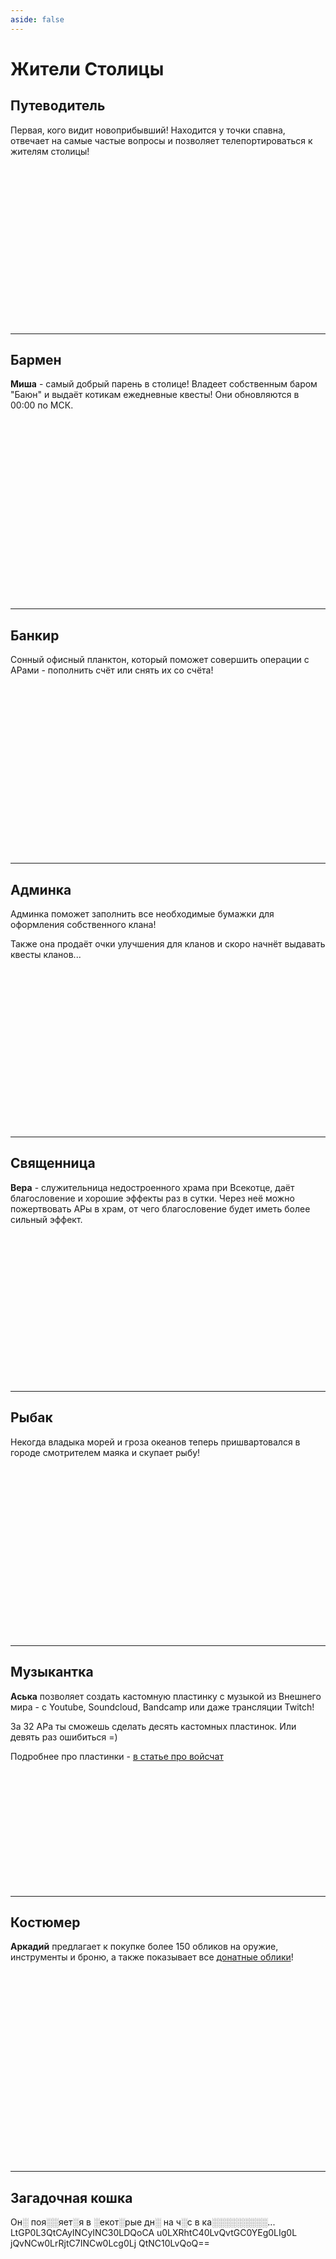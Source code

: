 ```yaml
---
aside: false
---
```


# Жители Столицы

## Путеводитель

<ItemCard>
<Card style="overflow: hidden;" class="m-0">
    <template #header>
        <Image alt="user header" src="/assets/bestiary/mobs/npc/guide.png" width="40%"/>
    </template>
    <template #title>Путеводитель</template>
    <template #content>
      <Divider />
      <h3>Механики:</h3>
      <ul>
      <li>Помощь новичкам</li>
      <li>Телепортация к жителям столицы</li>
      </ul>
      <p>Моделька: bykkake747</p>
    </template>
</Card>
</ItemCard>

Первая, кого видит новоприбывший! Находится у точки спавна, отвечает на самые частые вопросы и позволяет телепортироваться к жителям столицы!

<br><br><br><br><br><br><br><br><br><br><br><br><br><br><br>

***

## Бармен

<ItemCard>
<Card style="overflow: hidden;" class="m-0">
    <template #header>
        <Image alt="user header" src="/assets/bestiary/mobs/npc/bartender.png" width="40%"/>
    </template>
    <template #title>Бармен</template>
    <template #content>
      <Divider />
      <h3>Механики:</h3>
      <ul>
      <li>Квесты</li>
      <li>Бартер</li>
      </ul>
      <p>Моделька: bykkake747</p>
    </template>
</Card>
</ItemCard>

**Миша** - самый добрый парень в столице! Владеет собственным баром "Баюн" и выдаёт котикам ежедневные квесты! Они обновляются в 00:00 по МСК.

<br><br><br><br><br><br><br><br><br><br><br><br><br><br><br><br><br>

***

## Банкир

<ItemCard>
<Card style="overflow: hidden;" class="m-0">
    <template #header>
        <Image alt="user header" src="/assets/bestiary/mobs/npc/bankir.png" width="40%"/>
    </template>
    <template #title>Банкир</template>
    <template #content>
      <Divider />
      <h3>Механики:</h3>
      <ul>
      <li>Операции с АРами</li>
      </ul>
      <p>Моделька: bykkake747</p>
    </template>
</Card>
</ItemCard>

Сонный офисный планктон, который поможет совершить операции с АРами - пополнить счёт или снять их со счёта!

<br><br><br><br><br><br><br><br><br><br><br><br><br><br><br><br>

***

## Админка

<ItemCard>
<Card style="overflow: hidden;" class="m-0">
    <template #header>
        <Image alt="user header" src="/assets/bestiary/mobs/npc/admin.png" width="40%"/>
    </template>
    <template #title>Админка</template>
    <template #content>
      <Divider />
      <h3>Механики:</h3>
      <ul>
      <li>Создание клана</li>
      <li>Покупка улучшения клана</li>
      <li><span class="gray">Квесты (WIP)</span></li>
      </ul>
      <p>Моделька: bykkake747</p>
    </template>
</Card>
</ItemCard>

Админка поможет заполнить все необходимые бумажки для оформления собственного клана!

Также она продаёт очки улучшения для кланов <span class="gray">и скоро начнёт выдавать квесты кланов...</span>

<br><br><br><br><br><br><br><br><br><br><br><br><br><br><br>

***

## Священница

<ItemCard>
<Card style="overflow: hidden;" class="m-0">
    <template #header>
        <Image alt="user header" src="/assets/bestiary/mobs/npc/monk.png" width="40%"/>
    </template>
    <template #title>Священница</template>
    <template #content>
      <Divider />
      <h3>Механики:</h3>
      <ul>
      <li>Благословение</li>
      </ul>
      <p>Моделька: bykkake747</p>
    </template>
</Card>
</ItemCard>

**Вера** - служительница недостроенного храма при Всекотце, даёт благословение и хорошие эффекты раз в сутки. Через неё можно пожертвовать АРы в храм, от чего благословение будет иметь более сильный эффект.

<br><br><br><br><br><br><br><br><br><br><br><br><br><br>

***

## Рыбак

<ItemCard>
<Card style="overflow: hidden;" class="m-0">
    <template #header>
        <Image alt="user header" src="/assets/bestiary/mobs/npc/fishman.png" width="40%"/>
    </template>
    <template #title>Рыбак</template>
    <template #content>
      <Divider />
      <h3>Механики:</h3>
      <ul>
      <li>Бартер</li>
      <li><span class="gray">Квесты (WIP)</span></li>
      </ul>
      <p>Моделька: bykkake747</p>
    </template>
</Card>
</ItemCard>

Некогда владыка морей и гроза океанов теперь пришвартовался в городе смотрителем маяка и скупает рыбу!

<br><br><br><br><br><br><br><br><br><br><br><br><br><br><br><br>

***

## Музыкантка

<ItemCard>
<Card style="overflow: hidden;" class="m-0">
    <template #header>
        <Image alt="user header" src="/assets/bestiary/mobs/npc/music.png" width="40%"/>
    </template>
    <template #title>Музыкантка</template>
    <template #content>
      <Divider />
      <h3>Механики:</h3>
      <ul>
      <li>Кастомные пластинки</li>
      </ul>
      <p>Моделька: sm1lly</p>
    </template>
</Card>
</ItemCard>

**Аська** позволяет создать кастомную пластинку с музыкой из Внешнего мира - с Youtube, Soundcloud, Bandcamp или даже трансляции Twitch!

За 32 АРа ты сможешь сделать десять кастомных пластинок. Или девять раз ошибиться =)

Подробнее про пластинки - [в статье про войсчат](/gameplay/unique/mods/voicechat.md)

<br><br><br><br><br><br><br><br><br><br><br>

***

## Костюмер

<ItemCard>
<Card style="overflow: hidden;" class="m-0">
    <template #header>
        <Image alt="user header" src="/assets/bestiary/mobs/npc/valera.png" width="40%"/>
    </template>
    <template #title>Аркадий Гусев</template>
    <template #content>
      <Divider />
      <h3>Механики:</h3>
      <ul>
      <li>Продажа обликов</li>
      <li>Показ наборов обликов</li>
      </ul>
      <p>Скин: sm1lly</p>
    </template>
</Card>
</ItemCard>

**Аркадий** предлагает к покупке более 150 обликов на оружие, инструменты и броню, а также показывает все [донатные облики](/info/donate.md#облики)!

<br><br><br><br><br><br><br><br><br><br><br><br><br><br><br><br><br><br>

<!-- ***

## Тимурчик

<ItemCard>
<Card style="overflow: hidden;" class="m-0">
    <template #header>
        <Image alt="user header" src="/assets/bestiary/mobs/npc/timur.png" width="40%"/>
    </template>
    <template #title>Тимурчик</template>
    <template #content>
      <Divider />
      <h3>Механики:</h3>
      <ul>
      <li>Объяснение магазинов и аренды территорий</li>
      </ul>
      <p>Скин: sm1lly</p>
    </template>
</Card>
</ItemCard>

Тимурчик сидит в торговой зоне Столицы, и рассказывает как работают магазины, как их создать и как арендовать территорию под магазин! <span class="gray">Ещё продаёт арбузы.</span>

<br><br><br><br><br><br><br><br><br><br><br><br><br><br><br><br><br><br> -->

***

## Загадочная кошка

<ItemCard>
<Card style="overflow: hidden;" class="m-0">
    <template #header>
        <Image alt="user header" src="/assets/bestiary/mobs/npc/bm.png" width="40%"/>
    </template>
    <template #title>???</template>
    <template #content>
      <Divider />
      <h3>Механики:</h3>
      <ul>
      <li>Б░░т░р</li>
      <li>░░░░░░░ ░░░░░░░░░</li>
      </ul>
      <p>░░░░░░░░░░░░</p>
    </template>
</Card>
</ItemCard>

Он░ поя░░яет░я в ░екот░рые дн░ на ч░с в ка░░░░░░░░░...
LtGP0L3QtCAyINCyINC30LDQoCA
u0LXRhtC40LvQvtGC0YEg0LIg0L
jQvNCw0LrRjtC7INCw0Lcg0Lj
QtNC10LvQoQ==

<br><br><br><br><br><br><br><br><br><br><br><br><br><br><br><br>